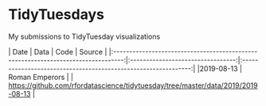 # TidyTuesdays

My submissions to TidyTuesday visualizations

| Date | Data | Code | Source |
|:---------------------------------------------------------------------------------:|:---------------------------------:|:--------------------------------------------------------------:|
|2019-08-13 | Roman Emperors | | https://github.com/rfordatascience/tidytuesday/tree/master/data/2019/2019-08-13 |
